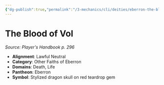```yaml
---
{"dg-publish":true,"permalink":"/3-mechanics/cli/deities/eberron-the-blood-of-vol/","tags":["ttrpg-cli/compendium/src/5e/phb","ttrpg-cli/deity/eberron","ttrpg-cli/domain/death","ttrpg-cli/domain/life"],"noteIcon":""}
---
```


# The Blood of Vol
*Source: Player's Handbook p. 296* 

- **Alignment**: Lawful Neutral
- **Category**: Other Faiths of Eberron
- **Domains**: Death, Life
- **Pantheon**: Eberron
- **Symbol**: Stylized dragon skull on red teardrop gem